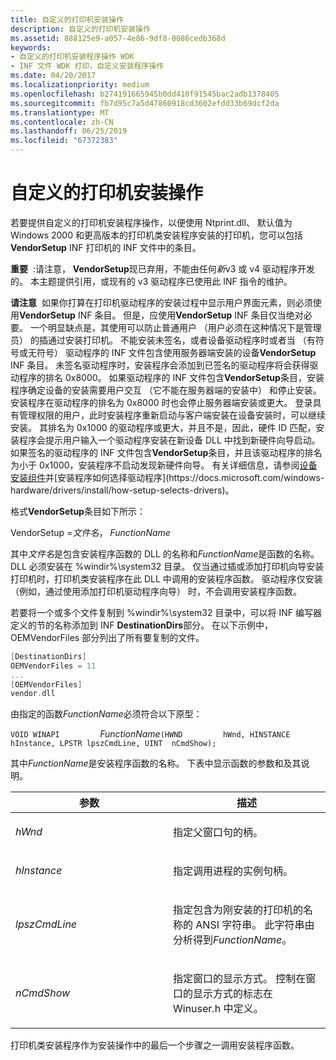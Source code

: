 ```yaml
---
title: 自定义的打印机安装操作
description: 自定义的打印机安装操作
ms.assetid: 888125e9-a057-4e86-9df8-0086cedb368d
keywords:
- 自定义的打印机安装程序操作 WDK
- INF 文件 WDK 打印，自定义安装程序操作
ms.date: 04/20/2017
ms.localizationpriority: medium
ms.openlocfilehash: b274191665945b0dd410f91545bac2adb1378405
ms.sourcegitcommit: fb7d95c7a5d47860918cd3602efdd33b69dcf2da
ms.translationtype: MT
ms.contentlocale: zh-CN
ms.lasthandoff: 06/25/2019
ms.locfileid: "67372383"
---
```

# <a name="customized-printer-setup-operations"></a>自定义的打印机安装操作





若要提供自定义的打印机安装程序操作，以便使用 Ntprint.dll、 默认值为 Windows 2000 和更高版本的打印机类安装程序安装的打印机，您可以包括**VendorSetup** INF 打印机的 INF 文件中的条目。

**重要**  :请注意， **VendorSetup**现已弃用，不能由任何*新*v3 或 v4 驱动程序开发的。 本主题提供引用，或现有的 v3 驱动程序已使用此 INF 指令的维护。

 

**请注意**  如果你打算在打印机驱动程序的安装过程中显示用户界面元素，则必须使用**VendorSetup** INF 条目。 但是，应使用**VendorSetup** INF 条目仅当绝对必要。 一个明显缺点是，其使用可以防止普通用户 （用户必须在这种情况下是管理员） 的插通过安装打印机。
不能安装未签名，或者设备驱动程序时或者当 （有符号或无符号） 驱动程序的 INF 文件包含使用服务器端安装的设备**VendorSetup** INF 条目。 未签名驱动程序时，安装程序会添加到已签名的驱动程序将会获得驱动程序的排名 0x8000。 如果驱动程序的 INF 文件包含**VendorSetup**条目，安装程序确定设备的安装需要用户交互 （它不能在服务器端的安装中） 和停止安装。 安装程序在驱动程序的排名为 0x8000 时也会停止服务器端安装或更大。 登录具有管理权限的用户，此时安装程序重新启动与客户端安装在设备安装时，可以继续安装。 其排名为 0x1000 的驱动程序或更大，并且不是，因此，硬件 ID 匹配，安装程序会提示用户输入一个驱动程序安装在新设备 DLL 中找到新硬件向导启动。 如果签名的驱动程序的 INF 文件包含**VendorSetup**条目，并且该驱动程序的排名为小于 0x1000，安装程序不启动发现新硬件向导。 有关详细信息，请参阅[设备安装组件](https://docs.microsoft.com/previous-versions/ff541277(v=vs.85))并[安装程序如何选择驱动程序](https://docs.microsoft.com/windows-hardware/drivers/install/how-setup-selects-drivers)。

 

格式**VendorSetup**条目如下所示：

VendorSetup =*文件名*， *FunctionName*

其中*文件名*是包含安装程序函数的 DLL 的名称和*FunctionName*是函数的名称。 DLL 必须安装在 %windir%\\system32 目录。 仅当通过插或添加打印机向导安装打印机时，打印机类安装程序在此 DLL 中调用的安装程序函数。 驱动程序仅安装 （例如，通过使用添加打印机驱动程序向导） 时，不会调用安装程序函数。

若要将一个或多个文件复制到 %windir%\\system32 目录中，可以将 INF 编写器定义的节的名称添加到 INF **DestinationDirs**部分。 在以下示例中，OEMVendorFiles 部分列出了所有要复制的文件。

```cpp
[DestinationDirs]
OEMVendorFiles = 11
...
[OEMVendorFiles]
vendor.dll
```

由指定的函数*FunctionName*必须符合以下原型：

`VOID WINAPI         `*FunctionName*`(HWND         hWnd, HINSTANCE hInstance, LPSTR lpszCmdLine, UINT  nCmdShow);`

其中*FunctionName*是安装程序函数的名称。 下表中显示函数的参数和及其说明。

<table>
<colgroup>
<col width="50%" />
<col width="50%" />
</colgroup>
<thead>
<tr class="header">
<th>参数</th>
<th>描述</th>
</tr>
</thead>
<tbody>
<tr class="odd">
<td><p><em>hWnd</em></p></td>
<td><p>指定父窗口句的柄。</p></td>
</tr>
<tr class="even">
<td><p><em>hInstance</em></p></td>
<td><p>指定调用进程的实例句柄。</p></td>
</tr>
<tr class="odd">
<td><p><em>lpszCmdLine</em></p></td>
<td><p>指定包含为刚安装的打印机的名称的 ANSI 字符串。 此字符串由分析得到<em>FunctionName</em>。</p></td>
</tr>
<tr class="even">
<td><p><em>nCmdShow</em></p></td>
<td><p>指定窗口的显示方式。 控制在窗口的显示方式的标志在 Winuser.h 中定义。</p></td>
</tr>
</tbody>
</table>

 

打印机类安装程序作为安装操作中的最后一个步骤之一调用安装程序函数。

 

 




